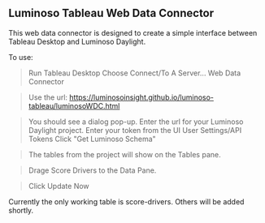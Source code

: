 ## Luminoso Tableau Web Data Connector

This web data connector is designed to create a simple interface between Tableau Desktop and Luminoso Daylight.

To use:

> Run Tableau Desktop
> Choose Connect/To A Server...
> Web Data Connector

> Use the url:
> https://luminosoinsight.github.io/luminoso-tableau/luminosoWDC.html

> You should see a dialog pop-up.
> Enter the url for your Luminoso Daylight project.
> Enter your token from the UI User Settings/API Tokens
> Click "Get Luminoso Schema"

> The tables from the project will show on the Tables pane.

> Drage Score Drivers to the Data Pane.

> Click Update Now

Currently the only working table is score-drivers. Others will be added shortly.
